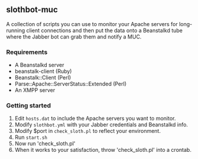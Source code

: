 ## slothbot-muc

A collection of scripts you can use to monitor your Apache servers for long-running client connections and then put the data onto a Beanstalkd tube where the Jabber bot can grab them and notify a MUC.


### Requirements


- A Beanstalkd server
- beanstalk-client (Ruby)
- Beanstalk::Client (Perl)
- Parse::Apache::ServerStatus::Extended (Perl) 
- An XMPP server

### Getting started

1. Edit <code>hosts.dat</code> to include the Apache servers you want to monitor.
2. Modify <code>slothbot.yml</code> with your Jabber credentials and Beanstalkd info.
3. Modify $port in <code>check_sloth.pl</code> to reflect your environment. 
4. Run <code>start.sh</code>
5. Now run 'check_sloth.pl'
6. When it works to your satisfaction, throw 'check_sloth.pl' into a crontab.

